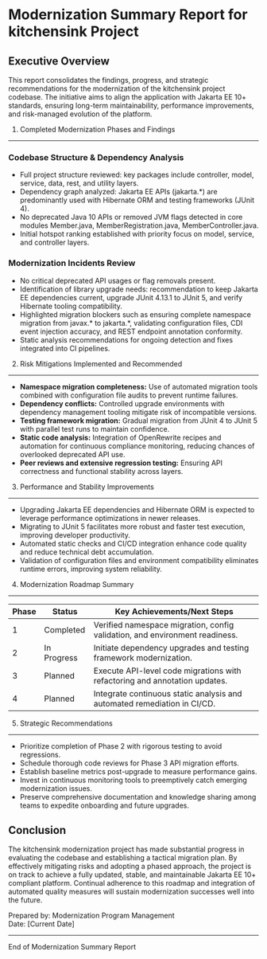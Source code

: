 Modernization Summary Report for kitchensink Project
===================================================

Executive Overview
------------------
This report consolidates the findings, progress, and strategic recommendations for the modernization of the kitchensink project codebase. The initiative aims to align the application with Jakarta EE 10+ standards, ensuring long-term maintainability, performance improvements, and risk-managed evolution of the platform.

1. Completed Modernization Phases and Findings
----------------------------------------------
### Codebase Structure & Dependency Analysis
- Full project structure reviewed: key packages include controller, model, service, data, rest, and utility layers.
- Dependency graph analyzed: Jakarta EE APIs (jakarta.*) are predominantly used with Hibernate ORM and testing frameworks (JUnit 4).
- No deprecated Java 10 APIs or removed JVM flags detected in core modules Member.java, MemberRegistration.java, MemberController.java.
- Initial hotspot ranking established with priority focus on model, service, and controller layers.

### Modernization Incidents Review
- No critical deprecated API usages or flag removals present.
- Identification of library upgrade needs: recommendation to keep Jakarta EE dependencies current, upgrade JUnit 4.13.1 to JUnit 5, and verify Hibernate tooling compatibility.
- Highlighted migration blockers such as ensuring complete namespace migration from javax.* to jakarta.*, validating configuration files, CDI event injection accuracy, and REST endpoint annotation conformity.
- Static analysis recommendations for ongoing detection and fixes integrated into CI pipelines.

2. Risk Mitigations Implemented and Recommended
-----------------------------------------------
- **Namespace migration completeness:** Use of automated migration tools combined with configuration file audits to prevent runtime failures.
- **Dependency conflicts:** Controlled upgrade environments with dependency management tooling mitigate risk of incompatible versions.
- **Testing framework migration:** Gradual migration from JUnit 4 to JUnit 5 with parallel test runs to maintain confidence.
- **Static code analysis:** Integration of OpenRewrite recipes and automation for continuous compliance monitoring, reducing chances of overlooked deprecated API use.
- **Peer reviews and extensive regression testing:** Ensuring API correctness and functional stability across layers.

3. Performance and Stability Improvements
-----------------------------------------
- Upgrading Jakarta EE dependencies and Hibernate ORM is expected to leverage performance optimizations in newer releases.
- Migrating to JUnit 5 facilitates more robust and faster test execution, improving developer productivity.
- Automated static checks and CI/CD integration enhance code quality and reduce technical debt accumulation.
- Validation of configuration files and environment compatibility eliminates runtime errors, improving system reliability.

4. Modernization Roadmap Summary
--------------------------------
| Phase | Status     | Key Achievements/Next Steps                          |
|-------|------------|----------------------------------------------------|
| 1     | Completed  | Verified namespace migration, config validation, and environment readiness. |
| 2     | In Progress| Initiate dependency upgrades and testing framework modernization.          |
| 3     | Planned    | Execute API-level code migrations with refactoring and annotation updates.|
| 4     | Planned    | Integrate continuous static analysis and automated remediation in CI/CD.   |

5. Strategic Recommendations
----------------------------
- Prioritize completion of Phase 2 with rigorous testing to avoid regressions.
- Schedule thorough code reviews for Phase 3 API migration efforts.
- Establish baseline metrics post-upgrade to measure performance gains.
- Invest in continuous monitoring tools to preemptively catch emerging modernization issues.
- Preserve comprehensive documentation and knowledge sharing among teams to expedite onboarding and future upgrades.

Conclusion
----------
The kitchensink modernization project has made substantial progress in evaluating the codebase and establishing a tactical migration plan. By effectively mitigating risks and adopting a phased approach, the project is on track to achieve a fully updated, stable, and maintainable Jakarta EE 10+ compliant platform. Continual adherence to this roadmap and integration of automated quality measures will sustain modernization successes well into the future.

Prepared by: Modernization Program Management  
Date: [Current Date]

---
End of Modernization Summary Report